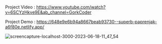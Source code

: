 Project Video : https://www.youtube.com/watch?v=6SCYzHkve9E&ab_channel=GorkCoder 

Project Demo :  https://648e9e6b94a8667beab93730--superb-paprenjak-a6f80e.netlify.app/

![screencapture-localhost-3000-2023-06-18-11_47_54](https://github.com/sunil9813/MUU-PORTFOLIO/assets/67497228/d54bcb57-904f-4bee-a2c2-5c536d70a99a)
